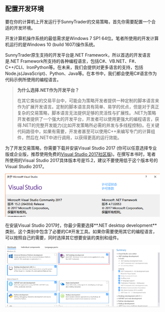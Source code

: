 ## 配置开发环境

要在你的计算机上开发运行于SunnyTrader的交易策略，首先你需要配置一个合适的开发环境。

开发计算机操作系统的最低需求是Windows 7 SP1 64位。笔者所使用的开发计算机运行的是Windows 10 \(build 1607\)操作系统。

SunnyTrader原生支持的开发平台是.NET Framework，所以首选的开发语言是.NET Framework所支持的各种编程语言，包括C\#、VB.NET、F\#、C++/CLI、IronPython等。在未来，我们会提供对更多语言的支持，包括Node.js\(JavaScript\)、Python、Java等。在本书中，我们都会使用C\#语言作为代码示例所使用的编程语言。

> **为什么选择.NET作为开发平台？**
>
> 在其它类似的交易平台中，可能会为策略开发者提供一种定制的脚本语言来作为扩展开发语言。定制的脚本语言具有简单、易学的优点，但是对于真正复杂的交易策略，脚本语言无法提供足够的灵活性与扩展性。.NET为策略开发者提供了一个强大的开发平台，开发者可以使用更强大的编程语言，获得.NET的完整开发能力\(比如开发策略所必需的并发与多线程控制\)。在关键代码路径中，如果有需要，开发者甚至可以使用C++来编写专门的计算组件，然后在.NET中进行调用，以获得更高的运行效能。

为了开发交易策略，你需要下载并安装Visual Studio 2017 \(你可以任意选择专业版或企业版，推荐使用免费的[Visual Studio 2017社区版](https://www.visualstudio.com/zh-hans/vs/community/)\)。在撰写本书时，笔者所使用的Visual Studio 2017具体版本号是15.2，建议不要使用低于这个版本号的Visual Studio 2017。

![](/assets/VS2017Build.png)

在安装Visual Studio 2017时，你最少需要选择**.NET desktop development**类别，这个类别中包含了必要的C\#开发工具。如果你需要使用其它的编程语言，可以按照自己的需要，同时选择其它想要安装的类别和组件。

![](/assets/VS2017Workloads.png)

